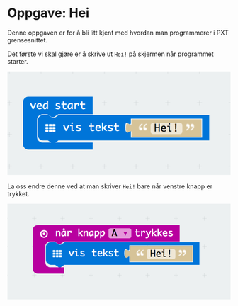 # Oppgave: Hei

Denne oppgaven er for å bli litt kjent med hvordan man programmerer i PXT
grensesnittet.

Det første vi skal gjøre er å skrive ut `Hei!` på skjermen når programmet
starter.

![Kode](images/hello-1.png)

La oss endre denne ved at man skriver `Hei!` bare når venstre knapp er
trykket.

![Kode](images/hello-2.png)
